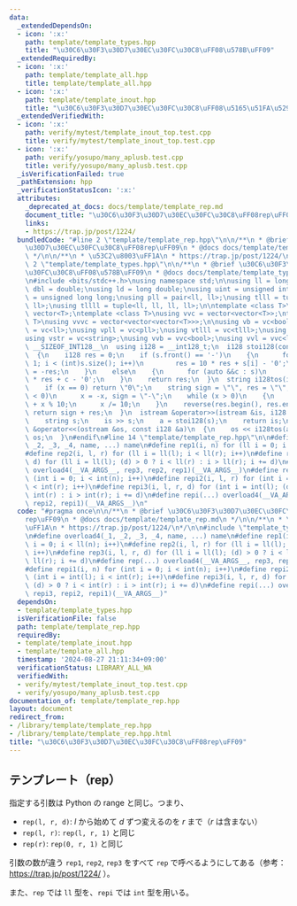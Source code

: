 ```yaml
---
data:
  _extendedDependsOn:
  - icon: ':x:'
    path: template/template_types.hpp
    title: "\u30C6\u30F3\u30D7\u30EC\u30FC\u30C8\uFF08\u578B\uFF09"
  _extendedRequiredBy:
  - icon: ':x:'
    path: template/template_all.hpp
    title: template/template_all.hpp
  - icon: ':x:'
    path: template/template_inout.hpp
    title: "\u30C6\u30F3\u30D7\u30EC\u30FC\u30C8\uFF08\u5165\u51FA\u529B\uFF09"
  _extendedVerifiedWith:
  - icon: ':x:'
    path: verify/mytest/template_inout_top.test.cpp
    title: verify/mytest/template_inout_top.test.cpp
  - icon: ':x:'
    path: verify/yosupo/many_aplusb.test.cpp
    title: verify/yosupo/many_aplusb.test.cpp
  _isVerificationFailed: true
  _pathExtension: hpp
  _verificationStatusIcon: ':x:'
  attributes:
    _deprecated_at_docs: docs/template/template_rep.md
    document_title: "\u30C6\u30F3\u30D7\u30EC\u30FC\u30C8\uFF08rep\uFF09"
    links:
    - https://trap.jp/post/1224/
  bundledCode: "#line 2 \"template/template_rep.hpp\"\n\n/**\n * @brief \u30C6\u30F3\
    \u30D7\u30EC\u30FC\u30C8\uFF08rep\uFF09\n * @docs docs/template/template_rep.md\n\
    \ */\n\n/**\n * \u53C2\u8003\uFF1A\n * https://trap.jp/post/1224/\n*/\n\n#line\
    \ 2 \"template/template_types.hpp\"\n\n/**\n * @brief \u30C6\u30F3\u30D7\u30EC\
    \u30FC\u30C8\uFF08\u578B\uFF09\n * @docs docs/template/template_types.md\n */\n\
    \n#include <bits/stdc++.h>\nusing namespace std;\n\nusing ll = long long;\nusing\
    \ dbl = double;\nusing ld = long double;\nusing uint = unsigned int;\nusing ull\
    \ = unsigned long long;\nusing pll = pair<ll, ll>;\nusing tlll = tuple<ll, ll,\
    \ ll>;\nusing tllll = tuple<ll, ll, ll, ll>;\n\ntemplate <class T>\nusing vc =\
    \ vector<T>;\ntemplate <class T>\nusing vvc = vector<vector<T>>;\ntemplate <class\
    \ T>\nusing vvvc = vector<vector<vector<T>>>;\n\nusing vb = vc<bool>;\nusing vl\
    \ = vc<ll>;\nusing vpll = vc<pll>;\nusing vtlll = vc<tlll>;\nusing vtllll = vc<tllll>;\n\
    using vstr = vc<string>;\nusing vvb = vvc<bool>;\nusing vvl = vvc<ll>;\n\n#ifdef\
    \ __SIZEOF_INT128__\n  using i128 = __int128_t;\n  i128 stoi128(const string &s)\n\
    \  {\n    i128 res = 0;\n    if (s.front() == '-')\n    {\n      for (int i =\
    \ 1; i < (int)s.size(); i++)\n        res = 10 * res + s[i] - '0';\n      res\
    \ = -res;\n    }\n    else\n    {\n      for (auto &&c : s)\n        res = 10\
    \ * res + c - '0';\n    }\n    return res;\n  }\n  string i128tos(i128 x)\n  {\n\
    \    if (x == 0) return \"0\";\n    string sign = \"\", res = \"\";\n    if (x\
    \ < 0)\n      x = -x, sign = \"-\";\n    while (x > 0)\n    {\n      res += '0'\
    \ + x % 10;\n      x /= 10;\n    }\n    reverse(res.begin(), res.end());\n   \
    \ return sign + res;\n  }\n  istream &operator>>(istream &is, i128 &a)\n  {\n\
    \    string s;\n    is >> s;\n    a = stoi128(s);\n    return is;\n  }\n  ostream\
    \ &operator<<(ostream &os, const i128 &a)\n  {\n    os << i128tos(a);\n    return\
    \ os;\n  }\n#endif\n#line 14 \"template/template_rep.hpp\"\n\n#define overload4(_1,\
    \ _2, _3, _4, name, ...) name\n#define rep1(i, n) for (ll i = 0; i < ll(n); i++)\n\
    #define rep2(i, l, r) for (ll i = ll(l); i < ll(r); i++)\n#define rep3(i, l, r,\
    \ d) for (ll i = ll(l); (d) > 0 ? i < ll(r) : i > ll(r); i += d)\n#define rep(...)\
    \ overload4(__VA_ARGS__, rep3, rep2, rep1)(__VA_ARGS__)\n#define repi1(i, n) for\
    \ (int i = 0; i < int(n); i++)\n#define repi2(i, l, r) for (int i = int(l); i\
    \ < int(r); i++)\n#define repi3(i, l, r, d) for (int i = int(l); (d) > 0 ? i <\
    \ int(r) : i > int(r); i += d)\n#define repi(...) overload4(__VA_ARGS__, repi3,\
    \ repi2, repi1)(__VA_ARGS__)\n"
  code: "#pragma once\n\n/**\n * @brief \u30C6\u30F3\u30D7\u30EC\u30FC\u30C8\uFF08\
    rep\uFF09\n * @docs docs/template/template_rep.md\n */\n\n/**\n * \u53C2\u8003\
    \uFF1A\n * https://trap.jp/post/1224/\n*/\n\n#include \"template_types.hpp\"\n\
    \n#define overload4(_1, _2, _3, _4, name, ...) name\n#define rep1(i, n) for (ll\
    \ i = 0; i < ll(n); i++)\n#define rep2(i, l, r) for (ll i = ll(l); i < ll(r);\
    \ i++)\n#define rep3(i, l, r, d) for (ll i = ll(l); (d) > 0 ? i < ll(r) : i >\
    \ ll(r); i += d)\n#define rep(...) overload4(__VA_ARGS__, rep3, rep2, rep1)(__VA_ARGS__)\n\
    #define repi1(i, n) for (int i = 0; i < int(n); i++)\n#define repi2(i, l, r) for\
    \ (int i = int(l); i < int(r); i++)\n#define repi3(i, l, r, d) for (int i = int(l);\
    \ (d) > 0 ? i < int(r) : i > int(r); i += d)\n#define repi(...) overload4(__VA_ARGS__,\
    \ repi3, repi2, repi1)(__VA_ARGS__)"
  dependsOn:
  - template/template_types.hpp
  isVerificationFile: false
  path: template/template_rep.hpp
  requiredBy:
  - template/template_inout.hpp
  - template/template_all.hpp
  timestamp: '2024-08-27 21:11:34+09:00'
  verificationStatus: LIBRARY_ALL_WA
  verifiedWith:
  - verify/mytest/template_inout_top.test.cpp
  - verify/yosupo/many_aplusb.test.cpp
documentation_of: template/template_rep.hpp
layout: document
redirect_from:
- /library/template/template_rep.hpp
- /library/template/template_rep.hpp.html
title: "\u30C6\u30F3\u30D7\u30EC\u30FC\u30C8\uFF08rep\uFF09"
---
```

## テンプレート（rep）

指定する引数は Python の range と同じ。つまり、

- `rep(l, r, d)`: $l$ から始めて $d$ ずつ変えるのを $r$ まで（$r$ は含まない）
- `rep(l, r)`: `rep(l, r, 1)` と同じ
- `rep(r)`: `rep(0, r, 1)` と同じ

引数の数が違う `rep1`, `rep2`, `rep3` をすべて `rep` で呼べるようにしてある（参考： https://trap.jp/post/1224/ ）。

また、`rep` では `ll` 型を、`repi` では `int` 型を用いる。